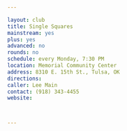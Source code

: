 ```yaml
---

layout: club
title: Single Squares
mainstream: yes
plus: yes
advanced: no
rounds: no
schedule: every Monday, 7:30 PM
location: Memorial Community Center
address: 8310 E. 15th St., Tulsa, OK
directions: 
caller: Lee Main
contact: (918) 343-4455
website: 



---
```


